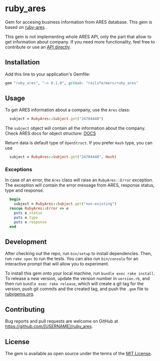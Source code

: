 # ruby_ares

Gem for accesing business information from ARES database. This gem is based on [ruby-ares](https://github.com/strzibny/ruby-ares) .

This gem is not implementing whole ARES API, only the part that allow to get information about company. If you need more functionality, feel free to contribute or use an [API directly]().

## Installation

Add this line to your application's Gemfile:

```ruby
gem "ruby_ares", "~> 0.1.0", github: "railsformers/ruby_ares"
```

## Usage

To get ARES information about a company, use the `Ares` class:

```ruby
  subject = RubyAres::Subject.get("24704440")
```

The `subject` object will contain all the information about the company. Check ARES docs for object structure: [DOCS](https://ares.gov.cz/swagger-ui/#/ekonomicke-subjekty/vratEkonomickySubjekt)

Return data is default type of `OpenStruct`. If you prefer `Hash` type, you can use
```ruby
  subject = RubyAres::Subject.get("24704440", Hash)
```

### Exceptions

In case of an error, the `Ares` class will raise an `RubyAres::Error` exception. The exception will contain the error message from ARES, response status, type and response.

```ruby
  begin
    subject = RubyAres::Subject.get("non-existing")
  rescue RubyAres::Error => e
    puts e.status
    puts e.type
    puts e.response
  end
```

## Development

After checking out the repo, run `bin/setup` to install dependencies. Then, run `rake spec` to run the tests. You can also run `bin/console` for an interactive prompt that will allow you to experiment.

To install this gem onto your local machine, run `bundle exec rake install`. To release a new version, update the version number in `version.rb`, and then run `bundle exec rake release`, which will create a git tag for the version, push git commits and the created tag, and push the `.gem` file to [rubygems.org](https://rubygems.org).

## Contributing

Bug reports and pull requests are welcome on GitHub at https://github.com/[USERNAME]/ruby_ares.

## License

The gem is available as open source under the terms of the [MIT License](https://opensource.org/licenses/MIT).
